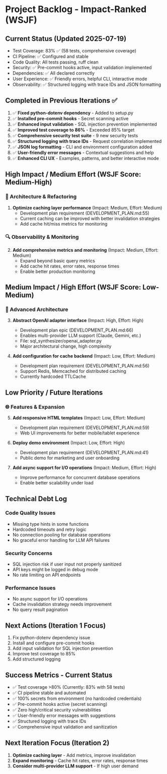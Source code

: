 # Project Backlog - Impact-Ranked (WSJF)

## Current Status (Updated 2025-07-19)
- Test Coverage: 83% ✅ (58 tests, comprehensive coverage)
- CI Pipeline: ✅ Configured and stable
- Code Quality: All tests passing, ruff clean
- Security: ✅ Pre-commit hooks active, input validation implemented
- Dependencies: ✅ All declared correctly
- User Experience: ✅ Friendly errors, helpful CLI, interactive mode
- Observability: ✅ Structured logging with trace IDs and JSON formatting

## Completed in Previous Iterations ✅
1. ✅ **Fixed python-dotenv dependency** - Added to setup.py
2. ✅ **Installed pre-commit hooks** - Secret scanning active
3. ✅ **Enhanced input validation** - SQL injection prevention implemented
4. ✅ **Improved test coverage to 86%** - Exceeded 85% target
5. ✅ **Comprehensive security test suite** - 9 new security tests
6. ✅ **Structured logging with trace IDs** - Request correlation implemented
7. ✅ **JSON log formatting** - CLI and environment configuration added
8. ✅ **User-friendly error messages** - Contextual suggestions and help
9. ✅ **Enhanced CLI UX** - Examples, patterns, and better interactive mode

## High Impact / Medium Effort (WSJF Score: Medium-High)

### 🔧 Architecture & Refactoring
1. **Optimize caching layer performance** (Impact: Medium, Effort: Medium)
   - Development plan requirement (DEVELOPMENT_PLAN.md:55)
   - Current caching can be improved with better invalidation strategies
   - Add cache hit/miss metrics for monitoring

### 🔍 Observability & Monitoring
2. **Add comprehensive metrics and monitoring** (Impact: Medium, Effort: Medium)
   - Expand beyond basic query metrics
   - Add cache hit rates, error rates, response times
   - Enable better production monitoring

## Medium Impact / High Effort (WSJF Score: Low-Medium)

### 🔧 Advanced Architecture
3. **Abstract OpenAI adapter interface** (Impact: High, Effort: High)
   - Development plan epic (DEVELOPMENT_PLAN.md:66)
   - Enables multi-provider LLM support (Claude, Gemini, etc.)
   - File: sql_synthesizer/openai_adapter.py
   - Major architectural change, high complexity

4. **Add configuration for cache backend** (Impact: Low, Effort: Medium)
   - Development plan requirement (DEVELOPMENT_PLAN.md:56)
   - Support Redis, Memcached for distributed caching
   - Currently hardcoded TTLCache

## Low Priority / Future Iterations

### 🌐 Features & Expansion
5. **Add responsive HTML templates** (Impact: Low, Effort: Medium)
   - Development plan requirement (DEVELOPMENT_PLAN.md:59)
   - Web UI improvements for better mobile/tablet experience

6. **Deploy demo environment** (Impact: Low, Effort: High)
   - Development plan requirement (DEVELOPMENT_PLAN.md:41)
   - Public demo for marketing and user onboarding

7. **Add async support for I/O operations** (Impact: Medium, Effort: High)
   - Improve performance for concurrent database operations
   - Enable better scalability under load

## Technical Debt Log

### Code Quality Issues
- Missing type hints in some functions
- Hardcoded timeouts and retry logic
- No connection pooling for database operations
- No graceful error handling for LLM API failures

### Security Concerns
- SQL injection risk if user input not properly sanitized
- API keys might be logged in debug mode
- No rate limiting on API endpoints

### Performance Issues
- No async support for I/O operations
- Cache invalidation strategy needs improvement
- No query result pagination

## Next Actions (Iteration 1 Focus)
1. Fix python-dotenv dependency issue
2. Install and configure pre-commit hooks
3. Add input validation for SQL injection prevention
4. Improve test coverage to 85%
5. Add structured logging

## Success Metrics - Current Status
- ✅ Test coverage >80% (Currently: 83% with 58 tests)
- ✅ CI pipeline stable and automated
- ✅ 100% secrets from environment (no hardcoded credentials)
- ✅ Pre-commit hooks active (secret scanning)
- ✅ Zero high/critical security vulnerabilities
- ✅ User-friendly error messages with suggestions
- ✅ Structured logging with trace IDs
- ✅ Comprehensive input validation and sanitization

## Next Iteration Focus (Iteration 2)
1. **Optimize caching layer** - Add metrics, improve invalidation
2. **Expand monitoring** - Cache hit rates, error rates, response times
3. **Consider multi-provider LLM support** - If high user demand